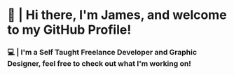 # 👋 | Hi there, I'm James, and welcome to my GitHub Profile!

### 💻 | I'm a Self Taught Freelance Developer and Graphic Designer, feel free to check out what I'm working on!
